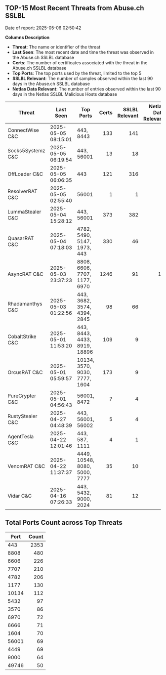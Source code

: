 ## TOP-15 Most Recent Threats from Abuse.ch SSLBL
Date of report: 2025-05-06 02:50:42

**Columns Description**
- **Threat**: The name or identifier of the threat
- **Last Seen**: The most recent date and time the threat was observed in the Abuse.ch SSLBL database
- **Certs**: The number of certificates associated with the threat in the Abuse.ch SSLBL database
- **Top Ports**: The top ports used by the threat, limited to the top 5
- **SSLBL Relevant**: The number of samples observed within the last 90 days in the Abuse.ch SSLBL database
- **Netlas Data Relevant**: The number of entries observed within the last 90 days in the Netlas SSLBL Malicious Hosts database



| Threat                     | Last Seen           | Top Ports          | Certs        | SSLBL Relevant   | Netlas Data Relevant  |
|----------------------------|---------------------|--------------------|-------------:|-----------------:|----------------------:|
| ConnectWise C&C            | 2025-05-05 08:15:01 | 443, 8443 | 133 | 141 | 5 |
| Socks5Systemz C&C          | 2025-05-05 06:19:54 | 443, 56001 | 13 | 18 | 8 |
| OffLoader C&C              | 2025-05-05 06:06:35 | 443 | 121 | 316 | 0 |
| ResolverRAT C&C            | 2025-05-05 02:55:40 | 56001 | 1 | 1 | 0 |
| LummaStealer C&C           | 2025-05-04 15:28:12 | 443, 56001 | 373 | 382 | 0 |
| QuasarRAT C&C              | 2025-05-04 07:18:03 | 4782, 5490, 5147, 1973, 443 | 330 | 46 | 2 |
| AsyncRAT C&C               | 2025-05-03 23:37:23 | 8808, 6606, 7707, 1177, 6970 | 1246 | 91 | 18 |
| Rhadamanthys C&C           | 2025-05-03 01:22:56 | 443, 3682, 3574, 4394, 2845 | 98 | 66 | 4 |
| CobaltStrike C&C           | 2025-05-01 11:53:20 | 443, 8443, 4433, 8919, 18896 | 109 | 9 | 3 |
| OrcusRAT C&C               | 2025-05-01 05:59:57 | 10134, 3570, 9030, 7777, 1604 | 173 | 9 | 0 |
| PureCrypter C&C            | 2025-05-01 04:56:43 | 56001, 8472 | 7 | 4 | 0 |
| RustyStealer C&C           | 2025-04-27 04:48:39 | 443, 56001, 56002 | 5 | 4 | 1 |
| AgentTesla C&C             | 2025-04-22 12:01:46 | 443, 587, 1111 | 4 | 1 | 1 |
| VenomRAT C&C               | 2025-04-22 11:37:37 | 4449, 10548, 8080, 5000, 7777 | 35 | 10 | 2 |
| Vidar C&C                  | 2025-04-16 07:26:33 | 443, 5432, 9000, 2024 | 81 | 12 | 6 |

## Total Ports Count across Top Threats
| Port       | Count      |
|------------|-----------:|
| 443 | 2353 |
| 8808 | 480 |
| 6606 | 226 |
| 7707 | 210 |
| 4782 | 206 |
| 1177 | 130 |
| 10134 | 112 |
| 5432 | 97 |
| 3570 | 86 |
| 6970 | 72 |
| 6666 | 71 |
| 1604 | 70 |
| 56001 | 69 |
| 4449 | 69 |
| 9000 | 64 |
| 49746 | 50 |